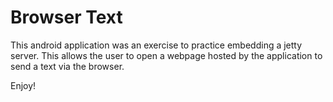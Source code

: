Browser Text
==================

This android application was an exercise to practice embedding a jetty server.
This allows the user to open a webpage hosted by the application to send a text via the browser.

Enjoy!
